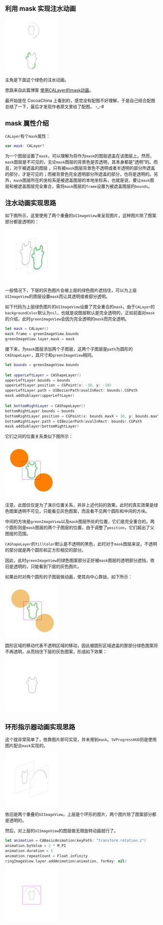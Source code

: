 ## 利用 mask 实现注水动画

![](./Screenshot/commtonFinal.gif)

主角是下面这个绿色的注水动画。

思路来自此篇博客 [使用CALayer的mask动画](http://wuwen1030.github.io/blog/2014/11/17/shi-yong-calayerde-maskdong-hua/)。

最开始是在 CocoaChina 上看到的，感觉没有配图不好理解，于是自己结合配图总结了一下，最后才发现作者原文里给了配图。 -_-#

## mask 属性介绍

`CALayer`有个`mask`属性：

```swift
var mask: CALayer?
```

为一个图层设置了`mask`，可以理解为将作为`mask`的图层遮盖在该图层上。然而，`mask`图层是不可见的，无论`mask`图层的背景色是否透明，其本身都是“透明”的。而且，对于被遮盖的图层 ，只有被`mask`图层背景色不透明或者半透明的部分所遮盖的部分，才是可见的；而被背景色完全透明部分所遮盖的部分，也将是透明的。另外，`mask`图层所在的坐标系是被遮盖图层的本地坐标系，也就是说，要让`mask`图层和被遮盖图层完全重合，需将`mask`图层的`frame`设置为被遮盖图层的`bounds`。

## 注水动画实现思路

如下图所示，这里使用了两个重叠的`UIImageView`来呈现图片，这种图片除了图案部分都是透明的：

![](./Screenshot/hierarchy1.png)

一般情况下，下层的灰色图片会被上层的绿色图片遮挡住，可以为上层`UIImageView`的图层设置`mask`而让其透明或者部分透明。

如下代码为上层绿色图片的`UIImageView`设置了完全重合的`mask`，由于`CALayer`的`backgroundColor`默认为`nil`，也就是说图层默认是完全透明的，正如前面对`mask`的介绍，此时`greenImageView`会因为完全透明的`mask`而完全透明。

```swift
let mask = CALayer()
mask.frame = greenImageView.bounds
greenImageView.layer.mask = mask
```

接下来，为`mask`图层添加两个子图层，这两个子图层是`path`为圆形的`CAShapeLayer`，其尺寸和`greenImageView`相同。

```swift
let bounds = greenImageView.bounds

let upperLeftLayer = CAShapeLayer()
upperLeftLayer.bounds = bounds
upperLeftLayer.position = CGPoint(x: -10, y: -10)
upperLeftLayer.path = UIBezierPath(ovalInRect: bounds).CGPath
mask.addSublayer(upperLeftLayer)

let bottomRightLayer = CAShapeLayer()
bottomRightLayer.bounds = bounds
bottomRightLayer.position = CGPoint(x: bounds.maxX + 10, y: bounds.maxY + 10)
bottomRightLayer.path = UIBezierPath(ovalInRect: bounds).CGPath
mask.addSublayer(bottomRightLayer)
```

它们之间的位置关系类似下图所示：

![](./Screenshot/mask.png)

注意，此图仅仅是为了演示位置关系，并非上述代码的效果。此时的真实效果是绿色图案透明不可见，只能看见灰色图案，而且看不见两个圆形和中间的方块。

中间的方块是`greenImageView`以及`mask`图层所处的位置，它们是完全重合的。两个圆形则是`mask`图层的两个子图层的位置，由于调整了`position`，它们超出了父图层的范围。

`CAShapeLayer`的`fillColor`默认是不透明的黑色，此时对于`mask`图层来说，不透明的部分就是两个圆形和正方形相交的部分。

因此，此时`greenImageView`的绿色图案部分正好被`mask`图层的透明部分遮挡，依旧是透明的，只能看到下层的灰色图片。

如果此时对两个圆形的子图层做动画，使其向中心靠拢，如下所示：

![](./Screenshot/maskAnimation.gif)

圆形区域的移动代表不透明区域的移动，因此被圆形区域遮盖的那部分绿色图案将不再透明，从而挡住下层的灰色图案，形成如下效果：

![](./Screenshot/maskFinal.gif)

## 环形指示器动画实现思路

这个就非常简单了，依靠图片即可实现，并未用到`mask`。`SVProgressHUD`则是使用图片配合`mask`实现的。

![](./Screenshot/hierarchy2.png)

依旧是两个重叠的`UIImageView`，上层是个环形的图片，两个图片除了图案部分都是透明的。

然后，对上层的`UIImageView`的图层做无限旋转动画就行了。

```swift
let animation = CABasicAnimation(keyPath: "transform.rotation.z")
animation.byValue = 2 * M_PI
animation.duration = 1
animation.repeatCount = Float.infinity
ringImageView.layer.addAnimation(animation, forKey: nil)
```

![](./Screenshot/ringIndicator.gif)

